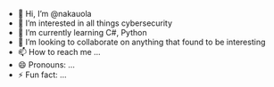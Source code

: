 - 👋 Hi, I’m @nakauola
- 👀 I’m interested in all things cybersecurity
- 🌱 I’m currently learning C#, Python
- 💞️ I’m looking to collaborate on anything that found to be interesting
- 📫 How to reach me ...
- 😄 Pronouns: ...
- ⚡ Fun fact: ...

<!---
nakauola/nakauola is a ✨ special ✨ repository because its `README.md` (this file) appears on your GitHub profile.
You can click the Preview link to take a look at your changes.
--->
